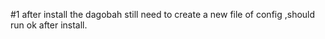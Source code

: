 #1
after install the dagobah still need to create a new file of config ,should run ok after install.